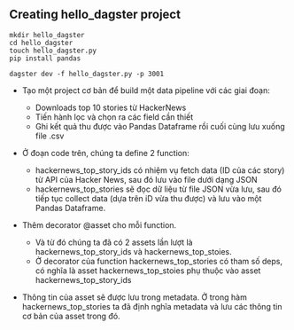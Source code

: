 ## Creating hello_dagster project

```
mkdir hello_dagster
cd hello_dagster
touch hello_dagster.py
pip install pandas

dagster dev -f hello_dagster.py -p 3001
```

- Tạo một project cơ bản để build một data pipeline với các giai đoạn:
  - Downloads top 10 stories từ HackerNews
  - Tiến hành lọc và chọn ra các field cần thiết
  - Ghi kết quả thu được vào Pandas Dataframe rồi cuối cùng lưu xuống file .csv

- Ở đoạn code trên, chúng ta define 2 function:
  - hackernews_top_story_ids có nhiệm vụ fetch data (ID của các story) từ API của Hacker News, sau đó lưu vào file dưới dạng JSON
  - hackernews_top_stories sẽ đọc dữ liệu từ file JSON vừa lưu, sau đó tiếp tục collect data (dựa trên iD vừa thu được) và lưu vào một Pandas Dataframe.

- Thêm decorator @asset cho mỗi function. 
  - Và từ đó chúng ta đã có 2 assets lần lượt là hackernews_top_story_ids và hackernews_top_stoies.
  - Ở decorator của function hackernews_top_stories có tham số deps, có nghĩa là asset hackernews_top_stoies phụ thuộc vào asset hackernews_top_story_ids

- Thông tin của asset sẽ được lưu trong metadata. Ở trong hàm hackernews_top_stories ta đã định nghĩa metadata và lưu các thông tin cơ bản của asset trong đó.
